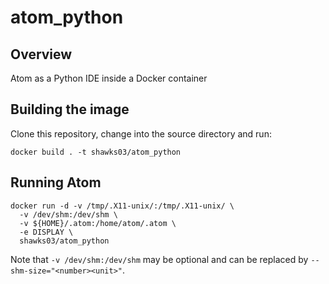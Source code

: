 # atom_python

## Overview

Atom as a Python IDE inside a Docker container

## Building the image

Clone this repository, change into the source directory and run:

```
docker build . -t shawks03/atom_python
```
## Running Atom

```
docker run -d -v /tmp/.X11-unix/:/tmp/.X11-unix/ \
  -v /dev/shm:/dev/shm \
  -v ${HOME}/.atom:/home/atom/.atom \
  -e DISPLAY \
  shawks03/atom_python
```
Note that `-v /dev/shm:/dev/shm` may be optional and can be replaced by `--shm-size="<number><unit>"`.


